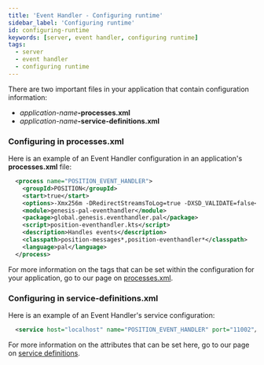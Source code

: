 ```yaml
---
title: 'Event Handler - Configuring runtime'
sidebar_label: 'Configuring runtime'
id: configuring-runtime
keywords: [server, event handler, configuring runtime]
tags:
  - server
  - event handler
  - configuring runtime
---
```




There are two important files in your application that contain configuration information: 
- _application-name_**-processes.xml**
- _application-name_**-service-definitions.xml**

### Configuring in processes.xml

Here is an example of an Event Handler configuration in an application's **processes.xml** file:

```xml
  <process name="POSITION_EVENT_HANDLER">
    <groupId>POSITION</groupId>
    <start>true</start>
    <options>-Xmx256m -DRedirectStreamsToLog=true -DXSD_VALIDATE=false</options>
    <module>genesis-pal-eventhandler</module>
    <package>global.genesis.eventhandler.pal</package>
    <script>position-eventhandler.kts</script>
    <description>Handles events</description>
    <classpath>position-messages*,position-eventhandler*</classpath>
    <language>pal</language>
  </process>
```

For more information on the tags that can be set within the configuration for your application, go to our page on [processes.xml](../../../server/configuring-runtime/processes/).

### Configuring in service-definitions.xml

Here is an example of an Event Handler's service configuration:

```xml
  <service host="localhost" name="POSITION_EVENT_HANDLER" port="11002"/>
```

For more information on the attributes that can be set here, go to our page on [service definitions](../../../server/configuring-runtime/service-definitions/).

